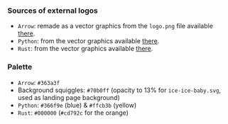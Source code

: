 ### Sources of external logos

* `Arrow`: remade as a vector graphics from the `logo.png` file available [there](https://arrow.apache.org/img/).
* `Python`: from the vector graphics available [there](https://www.python.org/community/logos/).
* `Rust`: from the vector graphics available [there](https://github.com/rust-lang/rust/issues/11562#issuecomment-32700278).

### Palette

* `Arrow`: `#363a3f`
* Background squiggles: `#70b0ff` (opacity to 13% for `ice-ice-baby.svg`, used as landing page background)
* `Python`: `#366f9e` (blue) & `#ffcb3b` (yellow)
* `Rust`: `#000000` (`#cd792c` for the orange)
